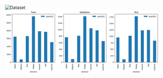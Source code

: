 ![Dataset](https://raw.githubusercontent.com/Microsoft/FERPlus/master/FER+vsFER.png)
![Data_barplot](data_barplot.png)